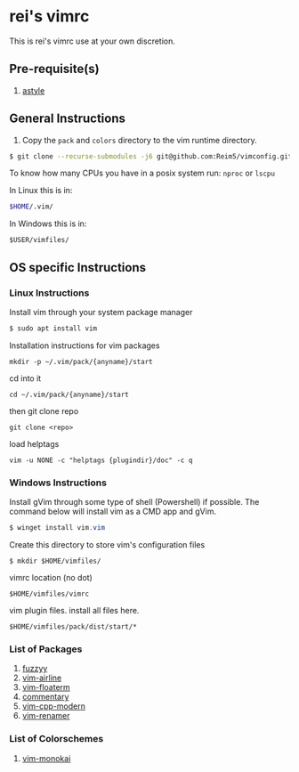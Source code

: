 # rei's vimrc
This is rei's vimrc use at your own discretion.

## Pre-requisite(s)
1. [astyle](https://astyle.sourceforge.net/)

## General Instructions

1. Copy the `pack` and `colors` directory to the vim runtime directory.

```bash
$ git clone --recurse-submodules -j6 git@github.com:Reim5/vimconfig.git
```

To know how many CPUs you have in a posix system run: `nproc` or `lscpu`

In Linux this is in:
```bash
$HOME/.vim/
```

In Windows this is in:
```shell
$USER/vimfiles/
```

## OS specific Instructions

### Linux Instructions

Install vim through your system package manager
```bash
$ sudo apt install vim
```
Installation instructions for vim packages
```(bash)
mkdir -p ~/.vim/pack/{anyname}/start
```
cd into it
```(bash)
cd ~/.vim/pack/{anyname}/start
```
then git clone repo
```(bash)
git clone <repo>
```
load helptags
```(bash)
vim -u NONE -c "helptags {plugindir}/doc" -c q
```
### Windows Instructions

Install gVim through some type of shell (Powershell) if possible. The command below will install vim as a CMD app and gVim.
```powershell
$ winget install vim.vim
```
Create this directory to store vim's configuration files
```
$ mkdir $HOME/vimfiles/
```
vimrc location (no dot)
```
$HOME/vimfiles/vimrc
```

vim plugin files. install all files here.
```
$HOME/vimfiles/pack/dist/start/*
```
### List of Packages
1. [fuzzyy](https://github.com/Donaldttt/fuzzyy)
2. [vim-airline](https://github.com/vim-airline/vim-airline)
3. [vim-floaterm](https://github.com/voldikss/vim-floaterm)
4. [commentary](https://tpope.io/vim/commentary.git)
5. [vim-cpp-modern](https://github.com/bfrg/vim-cpp-modern)
6. [vim-renamer](https://github.com/qpkorr/vim-renamer)

### List of Colorschemes
1. [vim-monokai](https://github.com/crusoexia/vim-monokai)
